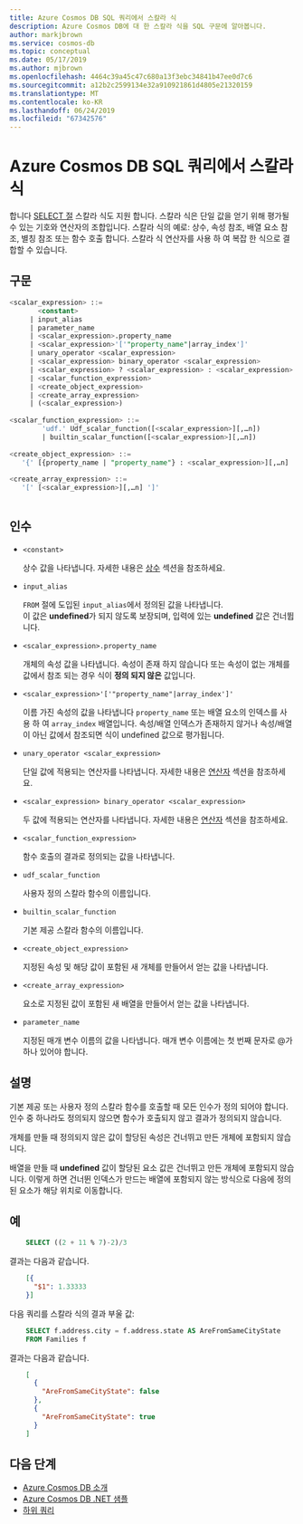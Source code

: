 ```yaml
---
title: Azure Cosmos DB SQL 쿼리에서 스칼라 식
description: Azure Cosmos DB에 대 한 스칼라 식을 SQL 구문에 알아봅니다.
author: markjbrown
ms.service: cosmos-db
ms.topic: conceptual
ms.date: 05/17/2019
ms.author: mjbrown
ms.openlocfilehash: 4464c39a45c47c680a13f3ebc34841b47ee0d7c6
ms.sourcegitcommit: a12b2c2599134e32a910921861d4805e21320159
ms.translationtype: MT
ms.contentlocale: ko-KR
ms.lasthandoff: 06/24/2019
ms.locfileid: "67342576"
---
```

# <a name="scalar-expressions-in-azure-cosmos-db-sql-queries"></a>Azure Cosmos DB SQL 쿼리에서 스칼라 식

합니다 [SELECT 절](sql-query-select.md) 스칼라 식도 지원 합니다. 스칼라 식은 단일 값을 얻기 위해 평가될 수 있는 기호와 연산자의 조합입니다. 스칼라 식의 예로: 상수, 속성 참조, 배열 요소 참조, 별칭 참조 또는 함수 호출 합니다. 스칼라 식 연산자를 사용 하 여 복잡 한 식으로 결합할 수 있습니다.

## <a name="syntax"></a>구문
  
```sql  
<scalar_expression> ::=  
       <constant>
     | input_alias
     | parameter_name  
     | <scalar_expression>.property_name  
     | <scalar_expression>'['"property_name"|array_index']'  
     | unary_operator <scalar_expression>  
     | <scalar_expression> binary_operator <scalar_expression>    
     | <scalar_expression> ? <scalar_expression> : <scalar_expression>  
     | <scalar_function_expression>  
     | <create_object_expression>
     | <create_array_expression>  
     | (<scalar_expression>)
  
<scalar_function_expression> ::=  
        'udf.' Udf_scalar_function([<scalar_expression>][,…n])  
        | builtin_scalar_function([<scalar_expression>][,…n])  
  
<create_object_expression> ::=  
   '{' [{property_name | "property_name"} : <scalar_expression>][,…n] '}'  
  
<create_array_expression> ::=  
   '[' [<scalar_expression>][,…n] ']'  
  
```

## <a name="arguments"></a>인수
  
- `<constant>`  
  
   상수 값을 나타냅니다. 자세한 내용은 [상수](sql-query-constants.md) 섹션을 참조하세요.  
  
- `input_alias`  
  
   `FROM` 절에 도입된 `input_alias`에서 정의된 값을 나타냅니다.  
  이 값은 **undefined**가 되지 않도록 보장되며, 입력에 있는 **undefined** 값은 건너뜁니다.  
  
- `<scalar_expression>.property_name`  
  
   개체의 속성 값을 나타냅니다. 속성이 존재 하지 않습니다 또는 속성이 없는 개체를 값에서 참조 되는 경우 식이 **정의 되지 않은** 값입니다.  
  
- `<scalar_expression>'['"property_name"|array_index']'`  
  
   이름 가진 속성의 값을 나타냅니다 `property_name` 또는 배열 요소의 인덱스를 사용 하 여 `array_index` 배열입니다. 속성/배열 인덱스가 존재하지 않거나 속성/배열이 아닌 값에서 참조되면 식이 undefined 값으로 평가됩니다.  
  
- `unary_operator <scalar_expression>`  
  
   단일 값에 적용되는 연산자를 나타냅니다. 자세한 내용은 [연산자](sql-query-operators.md) 섹션을 참조하세요.  
  
- `<scalar_expression> binary_operator <scalar_expression>`  
  
   두 값에 적용되는 연산자를 나타냅니다. 자세한 내용은 [연산자](sql-query-operators.md) 섹션을 참조하세요.  
  
- `<scalar_function_expression>`  
  
   함수 호출의 결과로 정의되는 값을 나타냅니다.  
  
- `udf_scalar_function`  
  
   사용자 정의 스칼라 함수의 이름입니다.  
  
- `builtin_scalar_function`  
  
   기본 제공 스칼라 함수의 이름입니다.  
  
- `<create_object_expression>`  
  
   지정된 속성 및 해당 값이 포함된 새 개체를 만들어서 얻는 값을 나타냅니다.  
  
- `<create_array_expression>`  
  
   요소로 지정된 값이 포함된 새 배열을 만들어서 얻는 값을 나타냅니다.  
  
- `parameter_name`  
  
   지정된 매개 변수 이름의 값을 나타냅니다. 매개 변수 이름에는 첫 번째 문자로 \@가 하나 있어야 합니다.  
  
## <a name="remarks"></a>설명
  
  기본 제공 또는 사용자 정의 스칼라 함수를 호출할 때 모든 인수가 정의 되어야 합니다. 인수 중 하나라도 정의되지 않으면 함수가 호출되지 않고 결과가 정의되지 않습니다.  
  
  개체를 만들 때 정의되지 않은 값이 할당된 속성은 건너뛰고 만든 개체에 포함되지 않습니다.  
  
  배열을 만들 때 **undefined** 값이 할당된 요소 값은 건너뛰고 만든 개체에 포함되지 않습니다. 이렇게 하면 건너뛴 인덱스가 만드는 배열에 포함되지 않는 방식으로 다음에 정의된 요소가 해당 위치로 이동합니다.  

## <a name="examples"></a>예

```sql
    SELECT ((2 + 11 % 7)-2)/3
```

결과는 다음과 같습니다.

```json
    [{
      "$1": 1.33333
    }]
```

다음 쿼리를 스칼라 식의 결과 부울 값:

```sql
    SELECT f.address.city = f.address.state AS AreFromSameCityState
    FROM Families f
```

결과는 다음과 같습니다.

```json
    [
      {
        "AreFromSameCityState": false
      },
      {
        "AreFromSameCityState": true
      }
    ]
```

## <a name="next-steps"></a>다음 단계

- [Azure Cosmos DB 소개](introduction.md)
- [Azure Cosmos DB .NET 샘플](https://github.com/Azure/azure-cosmosdb-dotnet)
- [하위 쿼리](sql-query-subquery.md)